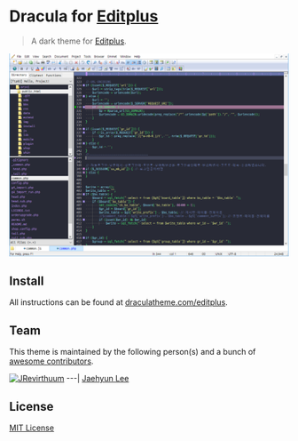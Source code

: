 # Dracula for [Editplus](https://editplus.co.kr)

> A dark theme for [Editplus](https://editplus.co.kr/).

![Screenshot](./screenshot.png)

## Install

All instructions can be found at [draculatheme.com/editplus](https://draculatheme.com/editplus).

## Team

This theme is maintained by the following person(s) and a bunch of [awesome contributors](https://github.com/dracula/editplus/graphs/contributors).

[![JRevirthuum](https://avatars0.githubusercontent.com/u/12654199?s=70&v=3)](https://github.com/JRevirthuum)
---|
[Jaehyun Lee](https://github.com/JRevirthuum)

## License

[MIT License](./LICENSE)
